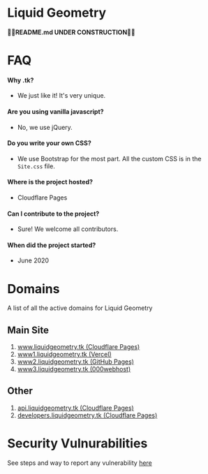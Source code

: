 # Liquid Geometry

**🚧🚦README.md UNDER CONSTRUCTION🚦🚧**

# FAQ

#### Why .tk?
- We just like it! It's very unique.

#### Are you using vanilla javascript?
- No, we use jQuery.

#### Do you write your own CSS?
- We use Bootstrap for the most part. All the custom CSS is in the `Site.css` file.

#### Where is the project hosted?
- Cloudflare Pages

#### Can I contribute to the project?
- Sure! We welcome all contributors.

#### When did the project started?
- June 2020

# Domains

A list of all the active domains for Liquid Geometry

## Main Site

1. [www.liquidgeometry.tk (Cloudflare Pages)](https://www.liquidgeometry.tk)
2. [www1.liquidgeometry.tk (Vercel)](https://www1.liquidgeometry.tk)
3. [www2.liquidgeometry.tk (GitHub Pages)](https://www2.liquidgeometry.tk)
4. [www3.liquidgeometry.tk (000webhost)](http://www3.liquidgeometry.tk)

## Other

1. [api.liquidgeometry.tk (Cloudflare Pages)](https://api.liquidgeometry.tk)
2. [developers.liquidgeometry.tk (Cloudflare Pages)](https://developers.liquidgeometry.tk)

# Security Vulnurabilities

See steps and way to report any vulnerability [here](https://github.com/liquid-geometry/liquidgeometry/blob/main/SECURITY.md "SECURITY.md file")
